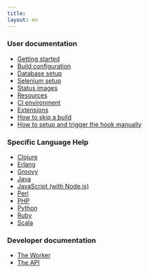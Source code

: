 ```yaml
---
title:
layout: en
---
```

### User documentation

* <a href="/docs/user/getting-started/">Getting started</a>
* <a href="/docs/user/build-configuration/">Build configuration</a>
* <a href="/docs/user/database-setup/">Database setup</a>
* <a href="/docs/user/selenium-setup/">Selenium setup</a>
* <a href="/docs/user/status-images/">Status images</a>
* <a href="/docs/user/resources/">Resources</a>
* <a href="/docs/user/ci-environment/">CI environment</a>
* <a href="/docs/user/extensions/">Extensions</a>
* <a href="/docs/user/how-to-skip-a-build/">How to skip a build</a>
* <a href="/docs/user/how-to-setup-and-trigger-the-hook-manually/">How to setup and trigger the hook manually</a>

### Specific Language Help

* <a href="/docs/user/languages/clojure">Clojure</a>
* <a href="/docs/user/languages/erlang">Erlang</a>
* <a href="/docs/user/languages/groovy">Groovy</a>
* <a href="/docs/user/languages/java">Java</a>
* <a href="/docs/user/languages/javascript-with-nodejs">JavaScript (with Node.js)</a>
* <a href="/docs/user/languages/perl">Perl</a>
* <a href="/docs/user/languages/php">PHP</a>
* <a href="/docs/user/languages/python">Python</a>
* <a href="/docs/user/languages/ruby">Ruby</a>
* <a href="/docs/user/languages/scala">Scala</a>

### Developer documentation

* <a href="/docs/dev/worker/">The Worker</a>
* <a href="/docs/dev/api/">The API</a>

